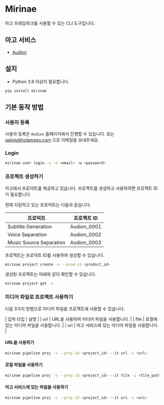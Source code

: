 # Mirinae

마고 프레임워크를 사용할 수 있는 CLI 도구입니다.

## 마고 서비스

- [Audion](https://audion.mago52.com)

## 설치

- Python 3.9 이상이 필요합니다.

```bash
pip install mirinae
```

## 기본 동작 방법

### 사용자 등록

사용자 등록은 `Audion` 홈페이지에서 진행할 수 있습니다.
또는 galois@holamago.com 으로 이메일을 보내주세요.

### Login

```bash
mirinae user login -v -e <email> -w <password>
```

### 프로젝트 생성하기

마고에서 프로덕트를 제공하고 있습니다. 프로젝트를 생성하고 사용하려면 프로젝트 ID가 필요합니다.

현재 지원하고 있는 프로덕트는 다음과 같습니다.

| 프로덕트 | 프로젝트 ID |
| --- | --- |
| Subtitle Generation | Audion_0001 |
| Voice Separation | Audion_0002 |
| Music Source Separation | Audion_0003 |

프로젝트는 프로덕트 ID를 사용하여 생성할 수 있습니다.

```bash
mirinae project create -v --prod-id <product_id>
```

생성된 프로젝트는 아래와 같이 확인할 수 있습니다.

```bash
mirinae project get -v
```

### 미디어 파일로 프로젝트 사용하기

다음 3가지 방법으로 미디어 파일을 프로젝트에 사용할 수 있습니다.

| 입력 타입 | 설명 |
| url | URL을 사용하여 미디어 파일을 사용합니다. |
| file | 로컬에 있는 미디어 파일을 사용합니다. |
| uri | 마고 서비스에 있는 미디어 파일을 사용합니다. |

#### URL을 사용하기

```bash
mirinae pipeline proj -v --proj-id <project_id> --it url -i <url>
```

#### 로컬 파일을 사용하기

```bash
mirinae pipeline proj -v --proj-id <project_id> --it file -i <file_path>
```

#### 마고 서비스에 있는 파일을 사용하기

```bash
mirinae pipeline proj -v --proj-id <project_id> --it uri -i <uri>
```
